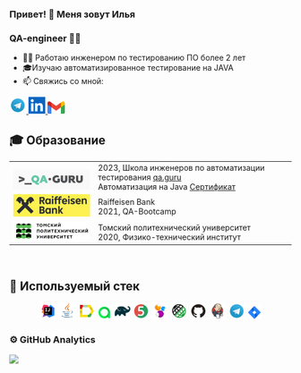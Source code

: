### Привет! 👋 Меня зовут Илья
### QA-engineer 👨‍💻

- 👨‍💻 Работаю инженером по тестированию ПО более 2 лет
- 🎓Изучаю автоматизированное тестирование на JAVA
- 📫 Свяжись со мной:

<a href="https://t.me/is_tyunin">
    <img width="6%" src="media/logo/Telegram.svg" alt="Telegram Badge"/>
</a>
<a href="www.linkedin.com/in/ilyatyunin">
    <img width="6%" src="media/logo/Linkedin.png" alt="Linked In"/>
</a>
<a href="mailto:tomslavg96@gmail.com">
    <img width="6%" src="media/logo/Gmail_icon.svg" alt="GMail"/>
</a>

## 🎓 Образование
<table width="100%" border='0'>
   <tr> 
    <td width="30%" valign="bottom"><img src="/media/logo/QaGuru.png"></td><td valign="middle">2023, Школа инженеров по автоматизации тестирования <a target="_blank" href="https://qa.guru">qa.guru</a></br>Автоматизация на Java <a target="_blank" href="https://drive.google.com/file/d/1idudU0GieNzPDtt-nuVzVGOXF9AX7N1I/view?usp=sharing">Сертификат</a></td></tr>
    <tr><td width="30%" valign="bottom"><img src="/media/logo/RaiffeisenBank.png"></td><td valign="middle">Raiffeisen Bank</br>2021, QA-Bootcamp</td>
    <tr><td width="30%" valign="bottom"><img src="/media/logo/TPU.png"></td><td valign="middle">Томский политехнический университет</br>2020, Физико-технический институт</td></tr>
   </tr>
  </table>
  </br>

## &#129470; Используемый стек

<p align="center">
<img width="6%" title="IntelliJ IDEA" src="media/logo/Idea.svg">
<img width="6%" title="Java" src="media/logo/Java.svg">
<img width="6%" title="Allure Report" src="media/logo/Allure.svg">
<img width="5%" title="Allure TestOps" src="media/logo/Allure_TO.svg">
<img width="6%" title="Gradle" src="media/logo/Gradle.svg">
<img width="6%" title="JUnit5" src="media/logo/Junit5.svg">
<img width="6%" title="Selenide" src="media/logo/Selenide.svg">
<img width="6%" title="RestAssured" src="media/logo/RestAssured.svg">
<img width="6%" title="GitHub" src="media/logo/GitHub.svg">
<img width="6%" title="Jenkins" src="media/logo/Jenkins.svg">
<img width="6%" title="Telegram" src="media/logo/Telegram.svg">
<img width="5%" title="Jira" src="media/logo/Jira.svg">
</p>

### ⚙&nbsp;GitHub Analytics
![](http://github-profile-summary-cards.vercel.app/api/cards/stats?username=ilyatyunin&theme=algolia)